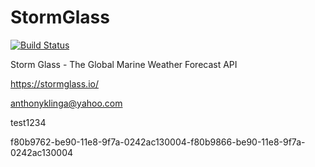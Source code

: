 # StormGlass

[![Build Status](https://travis-ci.org/AJK55/StormGlass.svg?branch=master)](https://travis-ci.org/AJK55/StormGlass)

Storm Glass - The Global Marine Weather Forecast API

https://stormglass.io/


anthonyklinga@yahoo.com

test1234

f80b9762-be90-11e8-9f7a-0242ac130004-f80b9866-be90-11e8-9f7a-0242ac130004
